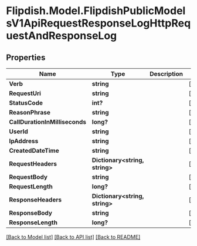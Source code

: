 # Flipdish.Model.FlipdishPublicModelsV1ApiRequestResponseLogHttpRequestAndResponseLog
## Properties

Name | Type | Description | Notes
------------ | ------------- | ------------- | -------------
**Verb** | **string** |  | [optional] 
**RequestUri** | **string** |  | [optional] 
**StatusCode** | **int?** |  | [optional] 
**ReasonPhrase** | **string** |  | [optional] 
**CallDurationInMilliseconds** | **long?** |  | [optional] 
**UserId** | **string** |  | [optional] 
**IpAddress** | **string** |  | [optional] 
**CreatedDateTime** | **string** |  | [optional] 
**RequestHeaders** | **Dictionary&lt;string, string&gt;** |  | [optional] 
**RequestBody** | **string** |  | [optional] 
**RequestLength** | **long?** |  | [optional] 
**ResponseHeaders** | **Dictionary&lt;string, string&gt;** |  | [optional] 
**ResponseBody** | **string** |  | [optional] 
**ResponseLength** | **long?** |  | [optional] 

[[Back to Model list]](../README.md#documentation-for-models) [[Back to API list]](../README.md#documentation-for-api-endpoints) [[Back to README]](../README.md)

